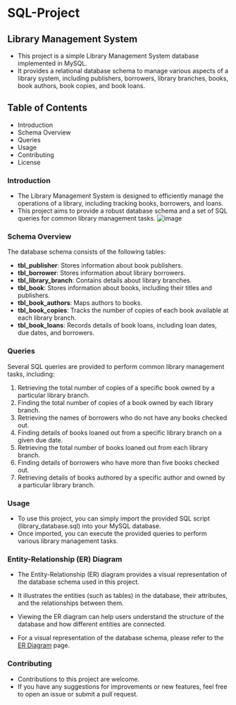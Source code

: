 # SQL-Project 

## Library Management System
* This project is a simple Library Management System database implemented in MySQL.
* It provides a relational database schema to manage various aspects of a library system, including publishers, borrowers, library branches, books, book authors, book copies, and book loans.

## Table of Contents
  * Introduction
  * Schema Overview
  * Queries
  * Usage
 * Contributing
 * License
 
### Introduction
* The Library Management System is designed to efficiently manage the operations of a library, including tracking books, borrowers, and loans.
*  This project aims to provide a robust database schema and a set of SQL queries for common library management tasks.
![image](https://github.com/ayeshasidhikha188/SQL-Project-/assets/147414813/ba1ec543-2ef8-42bd-876d-5f4f65bc96b2)


### Schema Overview
The database schema consists of the following tables:

* **tbl_publisher**: Stores information about book publishers.
* **tbl_borrower**: Stores information about library borrowers.
* **tbl_library_branch**: Contains details about library branches.
* **tbl_book**: Stores information about books, including their titles and publishers.
* **tbl_book_authors**: Maps authors to books.
* **tbl_book_copies**: Tracks the number of copies of each book available at each library branch.
* **tbl_book_loans**: Records details of book loans, including loan dates, due dates, and borrowers.

### Queries
Several SQL queries are provided to perform common library management tasks, including:

1. Retrieving the total number of copies of a specific book owned by a particular library branch.
2. Finding the total number of copies of a book owned by each library branch.
3. Retrieving the names of borrowers who do not have any books checked out.
4. Finding details of books loaned out from a specific library branch on a given due date.
5. Retrieving the total number of books loaned out from each library branch.
6. Finding details of borrowers who have more than five books checked out.
7. Retrieving details of books authored by a specific author and owned by a particular library branch.

### Usage

* To use this project, you can simply import the provided SQL script (library_database.sql) into your MySQL database.
* Once imported, you can execute the provided queries to perform various library management tasks.

### Entity-Relationship (ER) Diagram
* The Entity-Relationship (ER) diagram provides a visual representation of the database schema used in this project.
* It illustrates the entities (such as tables) in the database, their attributes, and the relationships between them.
* Viewing the ER diagram can help users understand the structure of the database and how different entities are connected.

* For a visual representation of the database schema, please refer to the [ER Diagram](https://github.com/ayeshasidhikha188/SQL-Project-/blob/main/ER%20diagram%20of%20Library.mwb) page.

### Contributing
* Contributions to this project are welcome.
* If you have any suggestions for improvements or new features, feel free to open an issue or submit a pull request.

